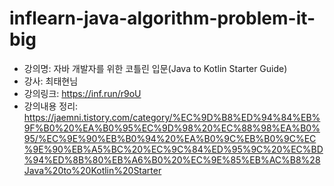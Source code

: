 # inflearn-java-algorithm-problem-it-big

- 강의명: 자바 개발자를 위한 코틀린 입문(Java to Kotlin Starter Guide) 
- 강사: 최태현님
- 강의링크: https://inf.run/r9oU
- 강의내용 정리: https://jaemni.tistory.com/category/%EC%9D%B8%ED%94%84%EB%9F%B0%20%EA%B0%95%EC%9D%98%20%EC%88%98%EA%B0%95/%EC%9E%90%EB%B0%94%20%EA%B0%9C%EB%B0%9C%EC%9E%90%EB%A5%BC%20%EC%9C%84%ED%95%9C%20%EC%BD%94%ED%8B%80%EB%A6%B0%20%EC%9E%85%EB%AC%B8%28Java%20to%20Kotlin%20Starter